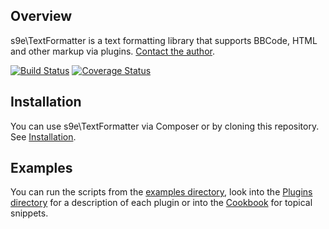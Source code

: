 ## Overview

s9e\\TextFormatter is a text formatting library that supports BBCode, HTML and other markup via plugins. <a href="&#109;&#97;&#105;&#108;&#116;&#111;&#58;&#115;&#57;&#101;&#46;&#100;&#101;&#118;&#64;&#103;&#109;&#97;&#105;&#108;&#46;&#99;&#111;&#109;">Contact the author</a>.

[![Build Status](https://travis-ci.org/s9e/TextFormatter.png?branch=master)](https://travis-ci.org/s9e/TextFormatter)
[![Coverage Status](https://coveralls.io/repos/s9e/TextFormatter/badge.png)](https://coveralls.io/r/s9e/TextFormatter)

## Installation

You can use s9e\\TextFormatter via Composer or by cloning this repository. See [Installation](https://github.com/s9e/TextFormatter/blob/master/docs/Cookbook/00_Getting_started/00_Installation.md).

## Examples

You can run the scripts from the [examples directory](https://github.com/s9e/TextFormatter/blob/master/docs/examples), look into the [Plugins directory](https://github.com/s9e/TextFormatter/tree/master/src/Plugins) for a description of each plugin or into the [Cookbook](https://github.com/s9e/TextFormatter/tree/master/docs/Cookbook) for topical snippets.
